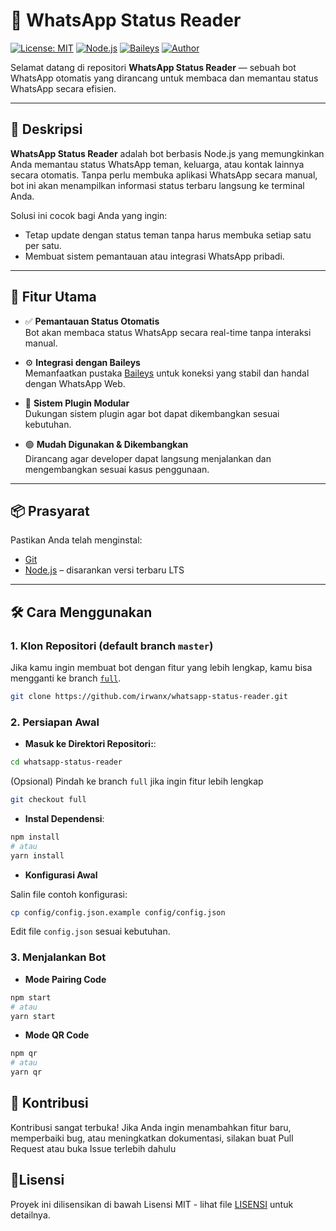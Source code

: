 # 📱 WhatsApp Status Reader

[![License: MIT](https://img.shields.io/badge/License-MIT-green.svg)](LICENSE)
[![Node.js](https://img.shields.io/badge/Node.js-%3E=18.0.0-brightgreen)](https://nodejs.org/)
[![Baileys](https://img.shields.io/badge/Powered_by-Baileys-blue)](https://github.com/WhiskeySockets/Baileys)
[![Author](https://img.shields.io/badge/Author-irwanx-blue)](https://github.com/irwanx)

Selamat datang di repositori **WhatsApp Status Reader** — sebuah bot WhatsApp otomatis yang dirancang untuk membaca dan memantau status WhatsApp secara efisien.

---

## 📝 Deskripsi

**WhatsApp Status Reader** adalah bot berbasis Node.js yang memungkinkan Anda memantau status WhatsApp teman, keluarga, atau kontak lainnya secara otomatis. Tanpa perlu membuka aplikasi WhatsApp secara manual, bot ini akan menampilkan informasi status terbaru langsung ke terminal Anda.

Solusi ini cocok bagi Anda yang ingin:

- Tetap update dengan status teman tanpa harus membuka setiap satu per satu.
- Membuat sistem pemantauan atau integrasi WhatsApp pribadi.

---

## 🚀 Fitur Utama

- ✅ **Pemantauan Status Otomatis**  
  Bot akan membaca status WhatsApp secara real-time tanpa interaksi manual.

- ⚙️ **Integrasi dengan Baileys**  
  Memanfaatkan pustaka [Baileys](https://github.com/WhiskeySockets/Baileys) untuk koneksi yang stabil dan handal dengan WhatsApp Web.

- 🧩 **Sistem Plugin Modular**  
  Dukungan sistem plugin agar bot dapat dikembangkan sesuai kebutuhan.

- 🟢 **Mudah Digunakan & Dikembangkan**  
  Dirancang agar developer dapat langsung menjalankan dan mengembangkan sesuai kasus penggunaan.

---

## 📦 Prasyarat

Pastikan Anda telah menginstal:

- [Git](https://git-scm.com/downloads)
- [Node.js](https://nodejs.org/en/download) – disarankan versi terbaru LTS

---

## 🛠️ Cara Menggunakan

### 1. Klon Repositori (default branch `master`)

Jika kamu ingin membuat bot dengan fitur yang lebih lengkap, kamu bisa mengganti ke branch [`full`](https://github.com/irwanx/whatsapp-status-reader/tree/full).

```bash
git clone https://github.com/irwanx/whatsapp-status-reader.git
```

### 2. Persiapan Awal

- **Masuk ke Direktori Repositori:**:

```bash
cd whatsapp-status-reader
```

(Opsional) Pindah ke branch `full` jika ingin fitur lebih lengkap

```bash
git checkout full
```

- **Instal Dependensi**:

```bash
npm install
# atau
yarn install
```

- **Konfigurasi Awal**

Salin file contoh konfigurasi:

```bash
cp config/config.json.example config/config.json
```

Edit file `config.json` sesuai kebutuhan.

### 3. Menjalankan Bot

- **Mode Pairing Code**

```bash
npm start
# atau
yarn start
```

- **Mode QR Code**

```bash
npm qr
# atau
yarn qr
```

## 🤝 Kontribusi

Kontribusi sangat terbuka! Jika Anda ingin menambahkan fitur baru, memperbaiki bug, atau meningkatkan dokumentasi, silakan buat Pull Request atau buka Issue terlebih dahulu

## 📄Lisensi

Proyek ini dilisensikan di bawah Lisensi MIT - lihat file [LISENSI](LICENSE) untuk detailnya.
